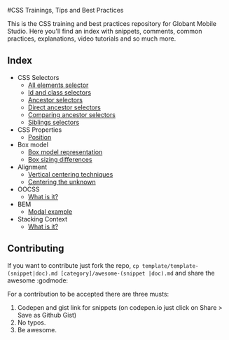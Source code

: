 #CSS Trainings, Tips and Best Practices

This is the CSS training and best practices repository for Globant Mobile Studio. Here you'll find an index with snippets, comments, common practices, explanations, video tutorials and so much more.

## Index

* CSS Selectors
    * [All elements selector](css-selectors/all-elements-selector.md)
    * [Id and class selectors](css-selectors/id-class-selectors.md)
    * [Ancestor selectors](css-selectors/ancestor-selector.md)
    * [Direct ancestor selectors](css-selectors/direct-ancestor-selector.md)
    * [Comparing ancestor selectors](css-selectors/comparing-ancestor-selectors.md)
    * [Siblings selectors](css-selectors/siblings-selectors.md)
* CSS Properties
    * [Position](positioning/positioning.md)
* Box model
    * [Box model representation](box-model/representation.md)
    * [Box sizing differences](box-model/box-sizing-differences.md)
* Alignment
    * [Vertical centering techniques](alignment/vertical-centering-techniques.md)
    * [Centering the unknown](alignment/centering-the-unknown.md)
* OOCSS
    * [What is it?](oocss/what.md)
* BEM
    * [Modal example](BEM/modal.md)
* Stacking Context
    * [What is it?](stacking-context/what.md)

## Contributing

If you want to contribute just fork the repo, ```cp template/template-(snippet|doc).md [category]/awesome-(snippet
|doc).md``` and share the awesome :godmode:

For a contribution to be accepted there are three musts:

1. Codepen and gist link for snippets (on codepen.io just click on Share > Save as Github Gist)
1. No typos.
1. Be awesome.
